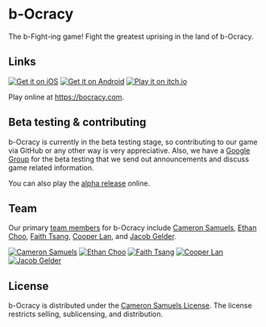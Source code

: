 # b-Ocracy
The b-Fight-ing game! Fight the greatest uprising in the land of b-Ocracy.
## Links
[![Get it on iOS](http://svgur.com/i/2Gm.svg)](https://bocracy.com/ios)
[![Get it on Android](http://svgur.com/i/2GC.svg)](https://bocracy.com/android)
[![Play it on itch.io](http://svgshare.com/i/2HM.svg)](https://bocracy.com/itch.io)

Play online at <https://bocracy.com>.
## Beta testing & contributing
b-Ocracy is currently in the beta testing stage, so contributing to our game via GitHub or any other way is very appreciative. Also, we have a [Google Group](https://bocracy.com/betatest) for the beta testing that we send out announcements and discuss game related information.

You can also play the [alpha release](https://bocracy.bitballoon.com) online.
## Team
Our primary [team members](https://git.io/v7kbC) for b-Ocracy include [Cameron Samuels](http://cameronsamuels.com), [Ethan Choo](https://github.com/ethanchoo), [Faith Tsang](https://github.com/faithtsang), [Cooper Lan](https://github.com/cooperlan), and [Jacob Gelder](https://github.com/jacobgelder).

<a href="http://cameronsamuels.com"><img src="https://git.io/v7fr7" title="Cameron Samuels" alt="Cameron Samuels"></a>
<a href="http://github.com/ethanchoo"><img src="https://git.io/v7frC" title="Ethan Choo" alt="Ethan Choo"></a>
<a href="http://github.com/faithtsang"><img src="https://git.io/v7frd" title="Faith Tsang" alt="Faith Tsang"></a>
<a href="http://github.com/cooperlan"><img src="https://git.io/v7frh" title="Cooper Lan" alt="Cooper Lan"></a>
<a href="http://github.com/jacobgelder"><img src="https://git.io/v7Joh" title="Jacob Gelder" alt="Jacob Gelder"></a>

## License
b-Ocracy is distributed under the [Cameron Samuels License](LICENSE). The license restricts selling, sublicensing, and distribution.

